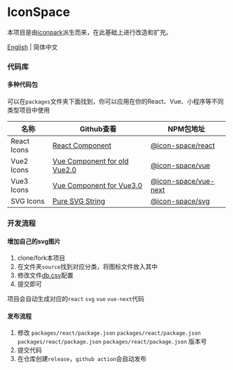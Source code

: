 # IconSpace

本项目是由[iconpark](https://github.com/bytedance/iconpark)派生而来，在此基础上进行改造和扩充。

[English](README.md) | 简体中文

### 代码库
#### 多种代码包

可以在`packages`文件夹下面找到，你可以应用在你的React、Vue、小程序等不同类型项目中使用

| 名称 | Github查看                                                  | NPM包地址 |
| ------- |-----------------------------------------------------------| --- |
| React Icons | [React Component](./packages/react/README.zh.md)          | [@icon-space/react](https://www.npmjs.com/package/@icon-space/react)      |
| Vue2 Icons | [Vue Component for old Vue2.0](./packages/vue/README.zh.md)  | [@icon-space/vue](https://www.npmjs.com/package/@icon-space/vue)           |
| Vue3 Icons | [Vue Component for Vue3.0](./packages/vue-next/README.zh.md) | [@icon-space/vue-next](https://www.npmjs.com/package/@icon-space/vue-next) |
| SVG Icons | [Pure SVG String](./packages/svg/README.zh.md)               | [@icon-space/svg](https://www.npmjs.com/package/@icon-space/svg)           |


### 开发流程

#### 增加自己的svg图片

1. clone/fork本项目
2. 在文件夹`source`找到对应分类，将图标文件放入其中
3. 修改文件[db.csv](source/db.csv)配置
4. 提交即可

项目会自动生成对应的`react` `svg` `vue` `vue-next`代码

#### 发布流程

1. 修改 `packages/react/package.json` `packages/react/package.json` `packages/react/package.json` `packages/react/package.json` 版本号
2. 提交代码
3. 在仓库创建`release`，`github action`会自动发布

